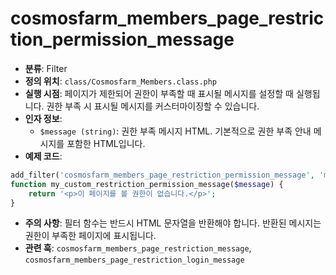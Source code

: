 # cosmosfarm_members_page_restriction_permission_message

- **분류**: Filter
- **정의 위치**: `class/Cosmosfarm_Members.class.php`
- **실행 시점**: 페이지가 제한되어 권한이 부족할 때 표시될 메시지를 설정할 때 실행됩니다. 권한 부족 시 표시될 메시지를 커스터마이징할 수 있습니다.
- **인자 정보**:
  - `$message (string)`: 권한 부족 메시지 HTML. 기본적으로 권한 부족 안내 메시지를 포함한 HTML입니다.
- **예제 코드**:

```php
add_filter('cosmosfarm_members_page_restriction_permission_message', 'my_custom_restriction_permission_message');
function my_custom_restriction_permission_message($message) {
    return '<p>이 페이지를 볼 권한이 없습니다.</p>';
}
```

- **주의 사항**: 필터 함수는 반드시 HTML 문자열을 반환해야 합니다. 반환된 메시지는 권한이 부족한 페이지에 표시됩니다.
- **관련 훅**: `cosmosfarm_members_page_restriction_message`, `cosmosfarm_members_page_restriction_login_message`
